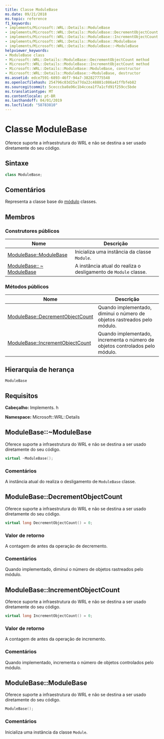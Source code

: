 ```yaml
---
title: Classe ModuleBase
ms.date: 09/21/2018
ms.topic: reference
f1_keywords:
- implements/Microsoft::WRL::Details::ModuleBase
- implements/Microsoft::WRL::Details::ModuleBase::DecrementObjectCount
- implements/Microsoft::WRL::Details::ModuleBase::IncrementObjectCount
- implements/Microsoft::WRL::Details::ModuleBase::ModuleBase
- implements/Microsoft::WRL::Details::ModuleBase::~ModuleBase
helpviewer_keywords:
- ModuleBase class
- Microsoft::WRL::Details::ModuleBase::DecrementObjectCount method
- Microsoft::WRL::Details::ModuleBase::IncrementObjectCount method
- Microsoft::WRL::Details::ModuleBase::ModuleBase, constructor
- Microsoft::WRL::Details::ModuleBase::~ModuleBase, destructor
ms.assetid: edce7591-6893-46f7-94a7-382827775548
ms.openlocfilehash: 254796c03d25a77da22c48881c086a41ffbfeb82
ms.sourcegitcommit: 5cecccba0a96c1b4ccea1f7a1cfd91f259cc5bde
ms.translationtype: MT
ms.contentlocale: pt-BR
ms.lasthandoff: 04/01/2019
ms.locfileid: "58783810"
---
```

# <a name="modulebase-class"></a>Classe ModuleBase

Oferece suporte a infraestrutura do WRL e não se destina a ser usado diretamente do seu código.

## <a name="syntax"></a>Sintaxe

```cpp
class ModuleBase;
```

## <a name="remarks"></a>Comentários

Representa a classe base do [módulo](module-class.md) classes.

## <a name="members"></a>Membros

### <a name="public-constructors"></a>Construtores públicos

Nome                                         | Descrição
-------------------------------------------- | ---------------------------------------------------------
[ModuleBase::ModuleBase](#modulebase)        | Inicializa uma instância da classe `Module`.
[ModuleBase:: ~ ModuleBase](#tilde-modulebase) | A instância atual do realiza o desligamento de `Module` classe.

### <a name="public-methods"></a>Métodos públicos

Nome                                                      | Descrição
--------------------------------------------------------- | -------------------------------------------------------------------------
[ModuleBase::DecrementObjectCount](#decrementobjectcount) | Quando implementado, diminui o número de objetos rastreados pelo módulo.
[ModuleBase::IncrementObjectCount](#incrementobjectcount) | Quando implementado, incrementa o número de objetos controlados pelo módulo.

## <a name="inheritance-hierarchy"></a>Hierarquia de herança

`ModuleBase`

## <a name="requirements"></a>Requisitos

**Cabeçalho:** Implements. h

**Namespace:** Microsoft::WRL::Details

## <a name="tilde-modulebase"></a>ModuleBase::~ModuleBase

Oferece suporte a infraestrutura do WRL e não se destina a ser usado diretamente do seu código.

```cpp
virtual ~ModuleBase();
```

### <a name="remarks"></a>Comentários

A instância atual do realiza o desligamento de `ModuleBase` classe.

## <a name="decrementobjectcount"></a>ModuleBase::DecrementObjectCount

Oferece suporte a infraestrutura do WRL e não se destina a ser usado diretamente do seu código.

```cpp
virtual long DecrementObjectCount() = 0;
```

### <a name="return-value"></a>Valor de retorno

A contagem de antes da operação de decremento.

### <a name="remarks"></a>Comentários

Quando implementado, diminui o número de objetos rastreados pelo módulo.

## <a name="incrementobjectcount"></a>ModuleBase::IncrementObjectCount

Oferece suporte a infraestrutura do WRL e não se destina a ser usado diretamente do seu código.

```cpp
virtual long IncrementObjectCount() = 0;
```

### <a name="return-value"></a>Valor de retorno

A contagem de antes da operação de incremento.

### <a name="remarks"></a>Comentários

Quando implementado, incrementa o número de objetos controlados pelo módulo.

## <a name="modulebase"></a>ModuleBase::ModuleBase

Oferece suporte a infraestrutura do WRL e não se destina a ser usado diretamente do seu código.

```cpp
ModuleBase();
```

### <a name="remarks"></a>Comentários

Inicializa uma instância da classe `Module`.
